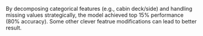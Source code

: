 By decomposing categorical features (e.g., cabin deck/side) and handling missing values strategically, the model achieved top 15% performance (80% accuracy). Some other clever featrue modifications can lead to better result.


